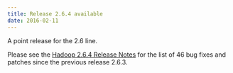 ```yaml
---
title: Release 2.6.4 available
date: 2016-02-11
---
```

<!---
  Licensed under the Apache License, Version 2.0 (the "License");
  you may not use this file except in compliance with the License.
  You may obtain a copy of the License at

   https://www.apache.org/licenses/LICENSE-2.0

  Unless required by applicable law or agreed to in writing, software
  distributed under the License is distributed on an "AS IS" BASIS,
  WITHOUT WARRANTIES OR CONDITIONS OF ANY KIND, either express or implied.
  See the License for the specific language governing permissions and
  limitations under the License. See accompanying LICENSE file.
-->

A point release for the 2.6 line.

Please see the [Hadoop 2.6.4 Release
Notes](https://hadoop.apache.org/docs/r2.6.4/hadoop-project-dist/hadoop-common/releasenotes.html)
for the list of 46 bug fixes and patches since the previous release
2.6.3.


